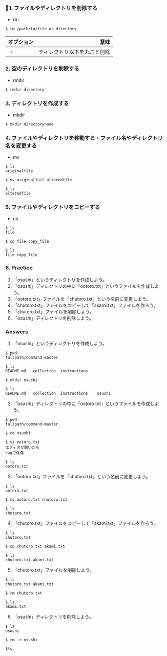 ### 1. ファイルやディレクトリを削除する
* rm

```
$ rm /path/to/file or directory
```

|オプション|意味|
|:-|-:|
|-r|ディレクトリ以下を丸ごと削除|

### 2. 空のディレクトリを削除する
* rmdir

```
$ rmdir directory
```

### 3. ディレクトリを作成する
* mkdir

```
$ mkdir directoryname
```

### 4. ファイルやディレクトリを移動する・ファイル名やディレクトリ名を変更する
* mv

```
$ ls
originalfile

$ mv originalfail alteredfile

$ ls
alteredfile
```

### 5. ファイルやディレクトリをコピーする
* cp

```
$ ls
file

$ cp file copy_file

$ ls
file copy_file
```

### 6. Practice
1. 「osushi」というディレクトリを作成しよう。
2. 「osushi」ディレクトリの中に「ootoro.txt」というファイルを作成しよう。
3. 「ootoro.txt」ファイルを「chutoro.txt」という名前に変更しよう。
4. 「chutoro.txt」ファイルをコピーして「akami.txt」ファイルを作ろう。
5. 「chutoro.txt」ファイルを削除しよう。
6. 「osushi」ディレクトリを削除しよう。

### Answers
1. 「osushi」というディレクトリを作成しよう。

```
$ pwd
fullpath/command-master

$ ls
README.md	collection	instructions

$ mkdir osushi

$ ls
README.md	collection	instructions	osushi
```

2. 「osushi」ディレクトリの中に「ootoro.txt」というファイルを作成しよう。

```
$ pwd
fullpath/command-master

$ cd osushi

$ vi ootoro.txt
エディタが開いたら
:wqで保存

$ ls
ootoro.txt
```

3. 「ootoro.txt」ファイルを「chutoro.txt」という名前に変更しよう。

```
$ ls
ootoro.txt

$ mv ootoro.txt chutoro.txt

$ ls
chutoro.txt
```

4. 「chutoro.txt」ファイルをコピーして「akami.txt」ファイルを作ろう。

```
$ ls
chutoro.txt

$ cp chutoro.txt akami.txt

$ ls
chutoro.txt akami.txt
```

5. 「chutoro.txt」ファイルを削除しよう。

```
$ ls
chutoro.txt akami.txt

$ rm chutoro.txt

$ ls
akami.txt
```

6. 「osushi」ディレクトリを削除しよう。

```
$ ls
osushi

$ rm -r osushi

$ls

```
